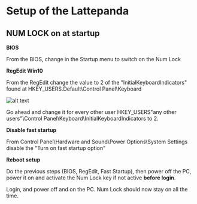 # Setup of the Lattepanda

## NUM LOCK on at startup

**BIOS**

From the BIOS, change in the Startup menu to switch on the Num Lock

**RegEdit Win10**

From the RegEdit change the value to 2 of the "InitialKeyboardIndicators" found at HKEY_USERS\.Default\Control Panel\Keyboard

![alt text](https://github.com/marclura/Radix-Escape-Rooms/raw/master/Setup%20process/num_lock_win10_setup.png "Num lock win10 regedit")

Go ahead and change it for every other user HKEY_USERS\"any other users"\Control Panel\Keyboard\InitialKeyboardIndicators to 2.

**Disable fast startup**

From Control Panel\Hardware and Sound\Power Options\System Settings disable the "Turn on fast startup option"

**Reboot setup**

Do the previous steps (BIOS, RegEdit, Fast Startup), then power off the PC, power it on and activate the Num Lock key if not active **before login**.

Login, and power off and on the PC. Num Lock should now stay on all the time.
